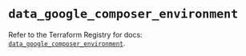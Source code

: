 # `data_google_composer_environment`

Refer to the Terraform Registry for docs: [`data_google_composer_environment`](https://registry.terraform.io/providers/hashicorp/google/5.41.0/docs/data-sources/composer_environment).
